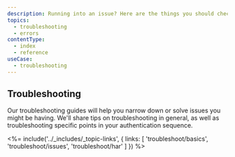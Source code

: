 ```yaml
---
description: Running into an issue? Here are the things you should check to narrow down and solve common issues in Auth0.
topics:
  - troubleshooting
  - errors
contentType:
  - index
  - reference
useCase:
  - troubleshooting
---
```


## Troubleshooting

Our troubleshooting guides will help you narrow down or solve issues you might be having. We'll share tips on troubleshooting in general, as well as troubleshooting specific points in your authentication sequence.

<%= include('../_includes/_topic-links', { links: [
  'troubleshoot/basics',
  'troubleshoot/issues',
  'troubleshoot/har'
] }) %>